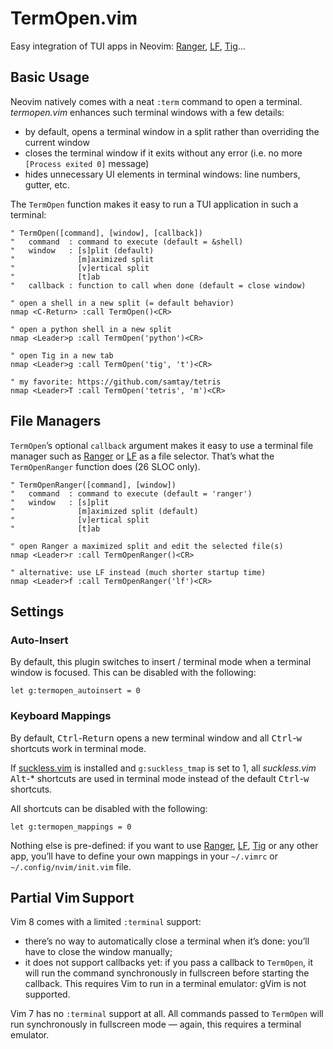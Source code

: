 TermOpen.vim
================================================================================

Easy integration of TUI apps in Neovim: [Ranger][1], [LF][2], [Tig][3]…

  [1]: https://ranger.github.io/
  [2]: https://github.com/gokcehan/lf
  [3]: https://github.com/jonas/tig

Basic Usage
--------------------------------------------------------------------------------

Neovim natively comes with a neat `:term` command to open a terminal.
*termopen.vim* enhances such terminal windows with a few details:

* by default, opens a terminal window in a split rather than overriding the current window
* closes the terminal window if it exits without any error (i.e. no more `[Process exited 0]` message)
* hides unnecessary UI elements in terminal windows: line numbers, gutter, etc.

The `TermOpen` function makes it easy to run a TUI application in such a terminal:

```vim
" TermOpen([command], [window], [callback])
"   command  : command to execute (default = &shell)
"   window   : [s]plit (default)
"              [m]aximized split
"              [v]ertical split
"              [t]ab
"   callback : function to call when done (default = close window)

" open a shell in a new split (= default behavior)
nmap <C-Return> :call TermOpen()<CR>

" open a python shell in a new split
nmap <Leader>p :call TermOpen('python')<CR>

" open Tig in a new tab
nmap <Leader>g :call TermOpen('tig', 't')<CR>

" my favorite: https://github.com/samtay/tetris
nmap <Leader>T :call TermOpen('tetris', 'm')<CR>
```

File Managers
--------------------------------------------------------------------------------

`TermOpen`’s optional `callback` argument makes it easy to use a terminal file manager such as [Ranger][1] or [LF][2] as a file selector. That’s what the `TermOpenRanger` function does (26 SLOC only).

```vim
" TermOpenRanger([command], [window])
"   command  : command to execute (default = 'ranger')
"   window   : [s]plit
"              [m]aximized split (default)
"              [v]ertical split
"              [t]ab

" open Ranger a maximized split and edit the selected file(s)
nmap <Leader>r :call TermOpenRanger()<CR>

" alternative: use LF instead (much shorter startup time)
nmap <Leader>f :call TermOpenRanger('lf')<CR>
```

Settings
--------------------------------------------------------------------------------

### Auto-Insert

By default, this plugin switches to insert / terminal mode when a terminal window is focused. This can be disabled with the following:

```vim
let g:termopen_autoinsert = 0
```

### Keyboard Mappings

By default, <kbd>Ctrl</kbd>-<kbd>Return</kbd> opens a new terminal window and all <kbd>Ctrl</kbd>-<kbd>w</kbd> shortcuts work in terminal mode.

If [suckless.vim][4] is installed and `g:suckless_tmap` is set to 1, all *suckless.vim* <kbd>Alt</kbd>-* shortcuts are used in terminal mode instead of the default <kbd>Ctrl</kbd>-<kbd>w</kbd> shortcuts.

  [4]: https://github.com/fabi1cazenave/suckless.vim

All shortcuts can be disabled with the following:

```vim
let g:termopen_mappings = 0
```

Nothing else is pre-defined: if you want to use [Ranger][1], [LF][2], [Tig][3] or any other app, you’ll have to define your own mappings in your `~/.vimrc` or `~/.config/nvim/init.vim` file.

Partial Vim Support
--------------------------------------------------------------------------------

Vim 8 comes with a limited `:terminal` support:

* there’s no way to automatically close a terminal when it’s done: you’ll have to close the window manually;
* it does not support callbacks yet: if you pass a callback to `TermOpen`, it will run the command synchronously in fullscreen before starting the callback. This requires Vim to run in a terminal emulator: gVim is not supported.

Vim 7 has no `:terminal` support at all. All commands passed to `TermOpen` will run synchronously in fullscreen mode — again, this requires a terminal emulator.
